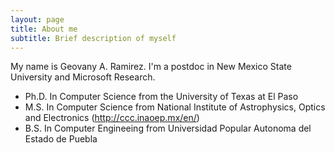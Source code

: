```yaml
---
layout: page
title: About me
subtitle: Brief description of myself
---
```


My name is Geovany A. Ramirez. I'm a postdoc in New Mexico State University and Microsoft Research.

- Ph.D. In Computer Science from the University of Texas at El Paso
- M.S. In Computer Science from National Institute of Astrophysics, Optics and Electronics (http://ccc.inaoep.mx/en/)
- B.S. In Computer Engineeing from Universidad Popular Autonoma del Estado de Puebla

